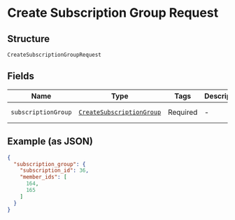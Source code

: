 
# Create Subscription Group Request

## Structure

`CreateSubscriptionGroupRequest`

## Fields

| Name | Type | Tags | Description | Getter | Setter |
|  --- | --- | --- | --- | --- | --- |
| `subscriptionGroup` | [`CreateSubscriptionGroup`](../../doc/models/create-subscription-group.md) | Required | - | getSubscriptionGroup(): CreateSubscriptionGroup | setSubscriptionGroup(CreateSubscriptionGroup subscriptionGroup): void |

## Example (as JSON)

```json
{
  "subscription_group": {
    "subscription_id": 36,
    "member_ids": [
      164,
      165
    ]
  }
}
```

